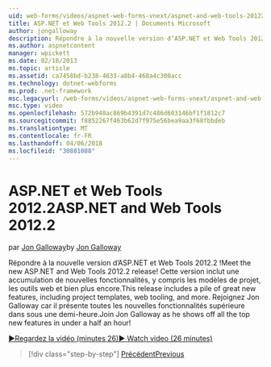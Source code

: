 ```yaml
---
uid: web-forms/videos/aspnet-web-forms-vnext/aspnet-and-web-tools-20122
title: ASP.NET et Web Tools 2012.2 | Documents Microsoft
author: jongalloway
description: Répondre à la nouvelle version d’ASP.NET et Web Tools 2012.2 ! Cette version inclut une accumulation de nouvelles fonctionnalités, y compris les modèles de projet, les outils web et bien plus encore. Patrice...
ms.author: aspnetcontent
manager: wpickett
ms.date: 02/18/2013
ms.topic: article
ms.assetid: ca7458bd-b238-4633-a8b4-468a4c300acc
ms.technology: dotnet-webforms
ms.prod: .net-framework
msc.legacyurl: /web-forms/videos/aspnet-web-forms-vnext/aspnet-and-web-tools-20122
msc.type: video
ms.openlocfilehash: 572b948ac869b4391d7c486d603146bf1f1812c7
ms.sourcegitcommit: f8852267f463b62d7f975e56bea9aa3f68fbbdeb
ms.translationtype: MT
ms.contentlocale: fr-FR
ms.lasthandoff: 04/06/2018
ms.locfileid: "30881088"
---
```

<a name="aspnet-and-web-tools-20122"></a><span data-ttu-id="3362c-105">ASP.NET et Web Tools 2012.2</span><span class="sxs-lookup"><span data-stu-id="3362c-105">ASP.NET and Web Tools 2012.2</span></span>
====================
<span data-ttu-id="3362c-106">par [Jon Galloway](https://github.com/jongalloway)</span><span class="sxs-lookup"><span data-stu-id="3362c-106">by [Jon Galloway](https://github.com/jongalloway)</span></span>

<span data-ttu-id="3362c-107">Répondre à la nouvelle version d’ASP.NET et Web Tools 2012.2 !</span><span class="sxs-lookup"><span data-stu-id="3362c-107">Meet the new ASP.NET and Web Tools 2012.2 release!</span></span> <span data-ttu-id="3362c-108">Cette version inclut une accumulation de nouvelles fonctionnalités, y compris les modèles de projet, les outils web et bien plus encore.</span><span class="sxs-lookup"><span data-stu-id="3362c-108">This release includes a pile of great new features, including project templates, web tooling, and more.</span></span> <span data-ttu-id="3362c-109">Rejoignez Jon Galloway car il présente toutes les nouvelles fonctionnalités supérieure dans sous une demi-heure.</span><span class="sxs-lookup"><span data-stu-id="3362c-109">Join Jon Galloway as he shows off all the top new features in under a half an hour!</span></span>

[<span data-ttu-id="3362c-110">&#9654;Regardez la vidéo (minutes 26)</span><span class="sxs-lookup"><span data-stu-id="3362c-110">&#9654; Watch video (26 minutes)</span></span>](https://channel9.msdn.com/Blogs/ASP-NET-Site-Videos/aspnet-and-web-tools-20122)

> [!div class="step-by-step"]
> [<span data-ttu-id="3362c-111">Précédent</span><span class="sxs-lookup"><span data-stu-id="3362c-111">Previous</span></span>](getting-started-with-the-next-version-of-aspnet.md)
